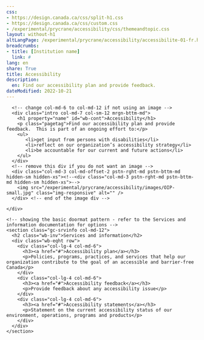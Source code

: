 ```yaml
---
css:
- https://design.canada.ca/css/split-h1.css
- https://design.canada.ca/css/custom.css
- /experimental/prycrane/accessibility/css/themeandtopic.css
layout: without-h1
altLangPage: /experimental/prycrane/accessibility/accessibilite-01-fr.html
breadcrumbs:
- title: [Institution name]
  link: #
lang: en
share: True
title: Accessibility
description: 
  en: Find our accessibility plan and provide feedback. 
dateModified: 2022-10-21
---
```


<div class="provisional profile">
  <div class="container">
    <div class="row">

      <!-- change col-md-6 to col-md-12 if not using an image -->
      <div class="intro col-md-7 col-sm-12 mrgn-bttm-md">
        <h1 property="name" id="wb-cont">Accessibility</h1>
        <p class="pagetag">Find our accessibility plan and provide feedback.  This is part of an ongoing effort to:</p>
        <ul>
           <li>get input from persons with disabilities</li>
           <li>reflect on our organization’s accessibility strategy</li>  
           <li>be accountable for our current and future actions</li>
        </ul>
      </div>
      <!-- remove this div if you do not want an image -->
      <div class="col-md-3 col-md-offset-2 pstn-rght-md pstn-bttm-md hidden-sm hidden-xs"><!--<div class="col-md-3 pstn-rght-md pstn-bttm-md hidden-sm hidden-xs">-->
        <img src="/experimental/prycrane/accessibility/images/OIP-small.jpg" class="img-responsive" alt="" />
      </div> <!-- end of the image div -->
      
    </div>
  </div>
</div>

<div class="container">
  <div class="row mrgn-tp-lg">

    <!-- showing the basic doormat pattern - refer to the Services and information documentation for options -->
    <section class="gc-srvinfo col-md-12">
      <h2 class="wb-inv">Services and information</h2>
      <div class="wb-eqht row">
        <div class="col-lg-4 col-md-6">
          <h3><a href="#">Accessibility plan</a></h3>
          <p>Policies, programs, practices, and services that help our organization contribute to the goal of an accessible and barrier-free Canada</p>
        </div>
        <div class="col-lg-4 col-md-6">
          <h3><a href="#">Accessibility feedback</a></h3>
          <p>Provide feedback about any accessibility issue</p>
        </div>
        <div class="col-lg-4 col-md-6">
          <h3><a href="#">Accessibility statements</a></h3>
          <p>Statement on the current accessibility status of our environment, operations, programs and products</p>
        </div>
      </div>
    </section>
  </div>
</div>
